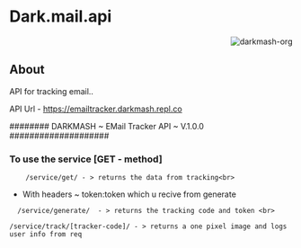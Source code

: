 # Dark.mail.api

<p align="right"> <img src="https://komarev.com/ghpvc/?username=darkmash-org-email-tracker-api&label=Project%20views&color=0e75b6&style=flat" alt="darkmash-org" /> </p>


## About 

API for tracking email..



API Url - https://emailtracker.darkmash.repl.co


######## DARKMASH ~ EMail Tracker API ~ V.1.0.0 ####################



### To use the service \[GET - method] 

```
    /service/get/ - > returns the data from tracking<br> 
```

- With headers ~    token:token which u recive from generate

```
  /service/generate/  - > returns the tracking code and token <br> 
```

```
/service/track/[tracker-code]/ - > returns a one pixel image and logs user info from req  
```
